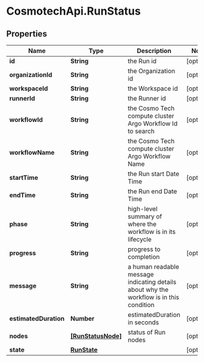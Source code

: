 # CosmotechApi.RunStatus

## Properties

Name | Type | Description | Notes
------------ | ------------- | ------------- | -------------
**id** | **String** | the Run id | [optional] 
**organizationId** | **String** | the Organization id | [optional] 
**workspaceId** | **String** | the Workspace id | [optional] 
**runnerId** | **String** | the Runner id | [optional] 
**workflowId** | **String** | the Cosmo Tech compute cluster Argo Workflow Id to search | [optional] 
**workflowName** | **String** | the Cosmo Tech compute cluster Argo Workflow Name | [optional] 
**startTime** | **String** | the Run start Date Time | [optional] 
**endTime** | **String** | the Run end Date Time | [optional] 
**phase** | **String** | high-level summary of where the workflow is in its lifecycle | [optional] 
**progress** | **String** | progress to completion | [optional] 
**message** | **String** | a  human readable message indicating details about why the workflow is in this condition | [optional] 
**estimatedDuration** | **Number** | estimatedDuration in seconds | [optional] 
**nodes** | [**[RunStatusNode]**](RunStatusNode.md) | status of Run nodes | [optional] 
**state** | [**RunState**](RunState.md) |  | [optional] 


